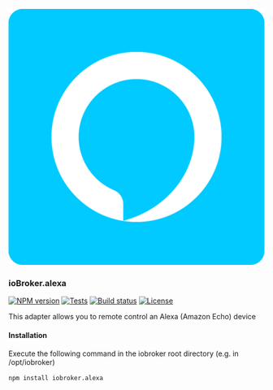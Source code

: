 ![Logo](admin/alexa.png)

### ioBroker.alexa

[![NPM version](https://img.shields.io/npm/v/iobroker.alexa.svg)](https://www.npmjs.com/package/iobroker.alexa)
[![Tests](https://img.shields.io/travis/soef/iobroker.alexa/master.svg)](https://travis-ci.org/soef/iobroker.alexa)
[![Build status](https://ci.appveyor.com/api/projects/status/c92hrxu79mvs1qxo?svg=true)](https://ci.appveyor.com/project/soef/iobroker-alexa)
[![License](https://img.shields.io/badge/license-MIT-blue.svg?style=flat)](https://github.com/soef/iobroker.alexa/blob/master/LICENSE)

This adapter allows you to remote control an Alexa (Amazon Echo) device

#### Installation
Execute the following command in the iobroker root directory (e.g. in /opt/iobroker)
```
npm install iobroker.alexa
```
